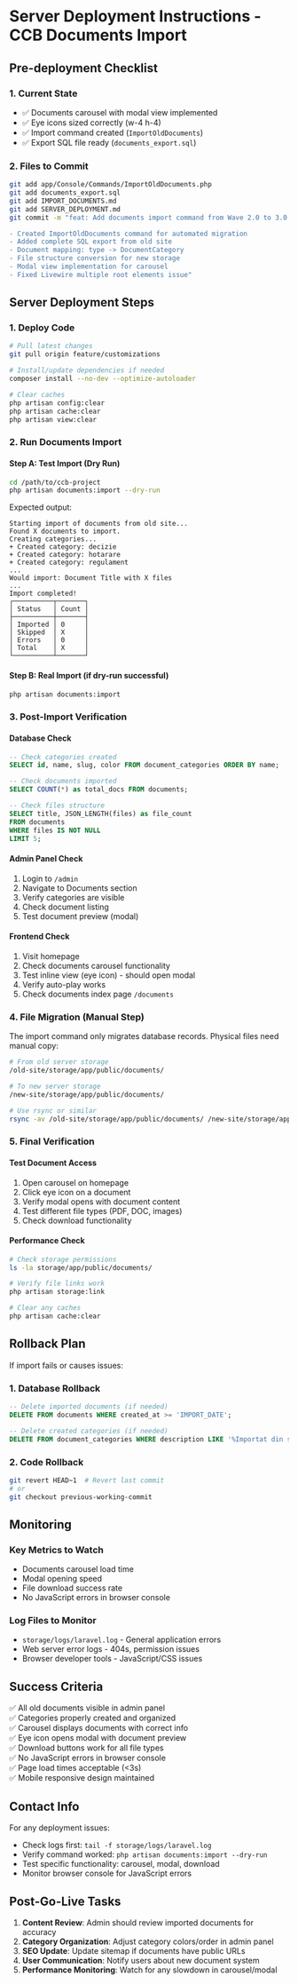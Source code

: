 # Server Deployment Instructions - CCB Documents Import

## Pre-deployment Checklist

### 1. Current State
- ✅ Documents carousel with modal view implemented
- ✅ Eye icons sized correctly (w-4 h-4)
- ✅ Import command created (`ImportOldDocuments`)
- ✅ Export SQL file ready (`documents_export.sql`)

### 2. Files to Commit
```bash
git add app/Console/Commands/ImportOldDocuments.php
git add documents_export.sql
git add IMPORT_DOCUMENTS.md
git add SERVER_DEPLOYMENT.md
git commit -m "feat: Add documents import command from Wave 2.0 to 3.0

- Created ImportOldDocuments command for automated migration
- Added complete SQL export from old site
- Document mapping: type -> DocumentCategory
- File structure conversion for new storage
- Modal view implementation for carousel
- Fixed Livewire multiple root elements issue"
```

## Server Deployment Steps

### 1. Deploy Code
```bash
# Pull latest changes
git pull origin feature/customizations

# Install/update dependencies if needed
composer install --no-dev --optimize-autoloader

# Clear caches
php artisan config:clear
php artisan cache:clear
php artisan view:clear
```

### 2. Run Documents Import

#### Step A: Test Import (Dry Run)
```bash
cd /path/to/ccb-project
php artisan documents:import --dry-run
```

Expected output:
```
Starting import of documents from old site...
Found X documents to import.
Creating categories...
+ Created category: decizie
+ Created category: hotarare
+ Created category: regulament
...
Would import: Document Title with X files
...
Import completed!
┌──────────┬───────┐
│ Status   │ Count │
├──────────┼───────┤
│ Imported │ 0     │
│ Skipped  │ X     │
│ Errors   │ 0     │
│ Total    │ X     │
└──────────┴───────┘
```

#### Step B: Real Import (if dry-run successful)
```bash
php artisan documents:import
```

### 3. Post-Import Verification

#### Database Check
```sql
-- Check categories created
SELECT id, name, slug, color FROM document_categories ORDER BY name;

-- Check documents imported  
SELECT COUNT(*) as total_docs FROM documents;

-- Check files structure
SELECT title, JSON_LENGTH(files) as file_count 
FROM documents 
WHERE files IS NOT NULL 
LIMIT 5;
```

#### Admin Panel Check
1. Login to `/admin`
2. Navigate to Documents section
3. Verify categories are visible
4. Check document listing
5. Test document preview (modal)

#### Frontend Check
1. Visit homepage
2. Check documents carousel functionality
3. Test inline view (eye icon) - should open modal
4. Verify auto-play works
5. Check documents index page `/documents`

### 4. File Migration (Manual Step)

The import command only migrates database records. Physical files need manual copy:

```bash
# From old server storage
/old-site/storage/app/public/documents/

# To new server storage  
/new-site/storage/app/public/documents/

# Use rsync or similar
rsync -av /old-site/storage/app/public/documents/ /new-site/storage/app/public/documents/
```

### 5. Final Verification

#### Test Document Access
1. Open carousel on homepage
2. Click eye icon on a document
3. Verify modal opens with document content
4. Test different file types (PDF, DOC, images)
5. Check download functionality

#### Performance Check
```bash
# Check storage permissions
ls -la storage/app/public/documents/

# Verify file links work
php artisan storage:link

# Clear any caches
php artisan cache:clear
```

## Rollback Plan

If import fails or causes issues:

### 1. Database Rollback
```sql
-- Delete imported documents (if needed)
DELETE FROM documents WHERE created_at >= 'IMPORT_DATE';

-- Delete created categories (if needed)  
DELETE FROM document_categories WHERE description LIKE '%Importat din site-ul vechi%';
```

### 2. Code Rollback
```bash
git revert HEAD~1  # Revert last commit
# or
git checkout previous-working-commit
```

## Monitoring

### Key Metrics to Watch
- Documents carousel load time
- Modal opening speed  
- File download success rate
- No JavaScript errors in browser console

### Log Files to Monitor
- `storage/logs/laravel.log` - General application errors
- Web server error logs - 404s, permission issues
- Browser developer tools - JavaScript/CSS issues

## Success Criteria

✅ All old documents visible in admin panel  
✅ Categories properly created and organized  
✅ Carousel displays documents with correct info  
✅ Eye icon opens modal with document preview  
✅ Download buttons work for all file types  
✅ No JavaScript errors in browser console  
✅ Page load times acceptable (<3s)  
✅ Mobile responsive design maintained  

## Contact Info

For any deployment issues:
- Check logs first: `tail -f storage/logs/laravel.log`
- Verify command worked: `php artisan documents:import --dry-run`
- Test specific functionality: carousel, modal, download
- Monitor browser console for JavaScript errors

## Post-Go-Live Tasks

1. **Content Review**: Admin should review imported documents for accuracy
2. **Category Organization**: Adjust category colors/order in admin panel  
3. **SEO Update**: Update sitemap if documents have public URLs
4. **User Communication**: Notify users about new document system
5. **Performance Monitoring**: Watch for any slowdown in carousel/modal
